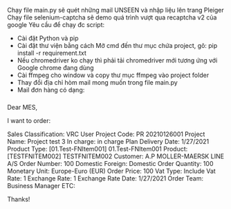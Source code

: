 Chạy file main.py sẽ quét những mail UNSEEN và nhập liệu lên trang Pleiger
Chạy file selenium-captcha sẽ demo quá trình vượt qua recaptcha v2 của google
Yêu cầu để chạy đc script:
- Cài đặt Python và pip
- Cài đặt thư viện bằng cách Mở cmd đến thư mục chứa project, gõ: pip install -r requirement.txt
- Nếu chromedriver ko chạy thì phải tải chromedriver mới tương ứng với Google chrome đang dùng 
- Cài ffmpeg cho window và copy thư mục ffmpeg vào project folder
- Thay đổi địa chỉ hòm mail mong muốn trong file main.py
- Mail đơn hàng có dạng:
###
Dear MES,

I want to order:

Sales Classification: VRC
User Project Code: PR 20210126001
Project Name: Project test 3
In charge: in charge
Plan Delivery Date: 1/27/2021
Product Type: [01.Test-FNItem001] 01.Test-FNItem001
Product: [TESTFNITEM002] TESTFNITEM002
Customer: A.P MOLLER-MAERSK LINE A/S
Order Number: 100
Domestic Foreign: Domestic
Order Quantity: 100
Monetary Unit: Europe-Euro   (EUR)
Order Price: 100
Vat Type: Include
Vat Rate: 1
Exchange Rate: 1
Exchange Rate Date: 1/27/2021
Order Team: Business Manager
ETC:

Thanks!
###